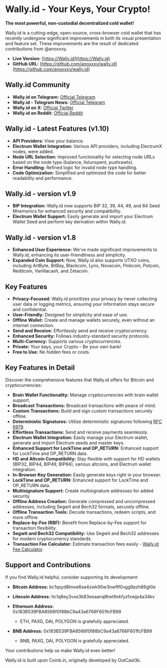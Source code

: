 # Wally.id - Your Keys, Your Crypto!


**The most powerful, non-custodial decentralized cold wallet!**

Wally.id is a cutting-edge, open-source, cross-browser cold wallet that has recently undergone significant improvements in both its visual presentation and feature set. 
These improvements are the result of dedicated contributions from @anoxxxy.


- **Live Version:** [https://Wally.id](https://Wally.id)
- **GitHub URL:** [https://github.com/anoxxxy/wally.id](https://github.com/anoxxxy/wally.id)

## Wally.id Community

- **Wally.id on Telegram:** [Official Telegram](https://t.me/wallyid)
- **Wally.id - Telegram News:** [Official Telegram](https://t.me/wallyid_news)
- **Wally.id on X:** [Official Twitter](https://x.com/WallyIDOfficial)
- **Wally.id on Reddit:** [Official Reddit](https://www.reddit.com/r/wallyid/)



## Wally.id - Latest Features (v1.10)

- **API Providers:** View your balance.
- **Electrum Wallet Integration:** Various API providers, including ElectrumX nodes, were added.
- **Node URL Selection:** Improved functionality for selecting node URLs based on the node type (balance, listunspent, pushrawtx).
- **Error Handling:** Refined logic for invalid node type handling.
- **Code Optimization:** Simplified and optimized the code for better readability and performance.


## Wally.id - version v1.9

- **BIP Integration:** Wally.id now supports BIP 32, 39, 44, 49, and 84 Seed Mnemonics for enhanced security and compatibility.
- **Electrum Wallet Support:** Easily generate and import your Electrum Wallet Seed and perform key derivation within Wally.id.

## Wally.id - version v1.8

- **Enhanced User Experience:** We've made significant improvements to Wally.id, enhancing its user-friendliness and simplicity.
- **Expanded Coin Support:** Now, Wally.id also supports UTXO coins, including ArtByte, BitBay, Blackcoin, Lynx, Novacoin, Pinkcoin, Potcoin, Reddcoin, Vanillacash, and Zetacoin.


## Key Features

- **Privacy-Focused:** Wally.id prioritizes your privacy by never collecting user data or logging metrics, ensuring your information stays secure and confidential.
- **User-Friendly:** Designed for simplicity and ease of use.
- **Offline Wallet:** Create and manage wallets securely, even without an internet connection.
- **Send and Receive:** Effortlessly send and receive cryptocurrency.
- **Enhanced Security:** Follows industry-standard security protocols.
- **Multi-Currency:** Supports various cryptocurrencies.
- **Private:** Your keys, your Crypto – Be your own bank!
- **Free to Use:** No hidden fees or costs.

## Key Features in Detail

Discover the comprehensive features that Wally.id offers for Bitcoin and cryptocurrencies:

- **Brain Wallet Functionality:** Manage cryptocurrencies with brain wallet support.
- **Broadcast Transactions:** Broadcast transactions with peace of mind.
- **Custom Transactions:** Build and sign custom transactions securely offline.
- **Deterministic Signatures:** Utilize deterministic signatures following [RFC 6979](https://tools.ietf.org/html/rfc6979#section-3.2).
- **Effortless Transactions:** Send and receive payments seamlessly.
- **Electrum Wallet Integration:** Easily manage your Electrum wallet, generate and import Electrum seeds and master keys.
- **Enhanced Support for LockTime and OP_RETURN:** Enhanced support for LockTime and OP_RETURN data.
- **HD and Altcoin Compatibility:** Stay flexible with support for HD wallets (BIP32, BIP44, BIP49, BIP84), various altcoins, and Electrum wallet integration.
- **In-Browser Key Generation:** Easily generate keys right in your browser.
- **LockTime and OP_RETURN:** Enhanced support for LockTime and OP_RETURN data.
- **Multisignature Support:** Create multisignature addresses for added security.
- **Offline Address Creation:** Generate compressed and uncompressed addresses, including Segwit and Bech32 formats, securely offline.
- **Offline Transaction Tools:** Decode transactions, redeem scripts, and more offline.
- **Replace-by-Fee (RBF):** Benefit from Replace-by-Fee support for transaction flexibility.
- **Segwit and Bech32 Compatibility:** Use Segwit and Bech32 addresses for modern cryptocurrency standards.
- **Transaction Fee Calculator:** Estimate transaction fees easily - [Wally.id Fee Calculator](https://Wally.id/#fees).


## Support and Contributions

If you find Wally.id helpful, consider supporting its development:

- **Bitcoin Address:** bc1qsyd8lmve6se4zwk90w3nwftf0vgg9pzh66gt0e
- **Litecoin Address:** ltc1q6ey3vxe3k83eeaanq8twt9xkfyzfxwjp4a34kv


- **Ethereum Address:** 0x183B539FBA8566f0f88bC9a43a6766F601fcFB99
  - ETH, PAXG, DAI, POLYGON  is gratefully appreciated.

- **BNB Address:** 0x183B539FBA8566f0f88bC9a43a6766F601fcFB99
  - BNB, PAXG, DAI, POLYGON is gratefully appreciated.


Your contributions help us make Wally.id even better!


Wally.id is built upon Coinb.in, originally developed by OutCast3k.